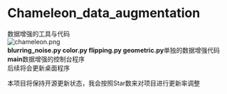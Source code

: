 # Chameleon_data_augmentation

数据增强的工具与代码<br>
![chameleon.png](https://raw.gitcode.com/user-images/assets/7581107/66acdff2-e568-4df0-a2d7-af3bcb6f6653/chameleon.png 'chameleon.png')<br>
**blurring_noise.py color.py flipping.py geometric.py**单独的数据增强代码<br>
**main**数据增强的控制台程序<br>
后续将会更新桌面程序<br>



本项目将保持开源更新状态，我会按照Star数来对项目进行更新率调整

